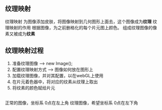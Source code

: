 ## 纹理映射
纹理映射 为图像添加皮肤，将图像映射到几何图形上面去，这个图像成为**纹理**
纹理映射的作用 根据图像，为之前删格化的每个片元图上颜色。
组成纹理图像的像素又被成为**纹素**

## 纹理映射过程

1. 准备纹理图像 --> new  Image();
2. 配置纹理映射方式 --> 图像如何放在图形上
3. 加载纹理图像，并对其配置，以在webGL上使用
4. 在片元着色器中，将对应的纹素从纹理上取出
5. 将纹素的颜色赋给片元

##
正常的图像，坐标系 0点在左上角
纹理图像，希望坐标系 0点在左下角
